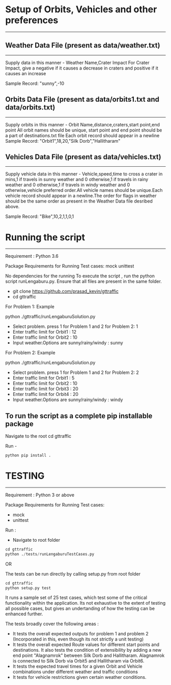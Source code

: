 # Setup of Orbits, Vehicles and other preferences
-------------------------------------------------
## Weather Data File (present as data/weather.txt)
------------------
Supply data in this manner - Weather Name,Crater Impact
For Crater Impact, give a negative if it causes a decrease in craters and positive if it causes an increase

Sample Record:
"sunny",-10

## Orbits Data File (present as data/orbits1.txt and data/orbits.txt)
-----------------
Supply orbits in this manner - Orbit Name,distance,craters,start point,end point
All orbit names should be unique, start point and end point should be a part of destinations.txt file
Each orbit record should appear in a newline
Sample Record:
"Orbit1",18,20,"Silk Dorb","Hallitharam"

## Vehicles Data File (present as data/vehicles.txt)
-----------------
Supply vehicle data in this manner - Vehicle,speed,time to cross a crater in mins,1 if travels in sunny weather and 0 otherwise,1 if travels in rainy weather and 0 otherwise,1 if travels in windy weather and 0 otherwise,vehicle preferred order.All vehicle names should be unique.Each vehicle record should appear in a 
newline.The order for flags in weather should be the same order as present in the Weather Data file desribed above.

Sample Record:
"Bike",10,2,1,1,0,1	


# Running the script 
---------------------
Requirement : 
Python 3.6

Package Requirements for Running Test cases:
mock
unittest

No dependencies for the running 
To execute the script , run the python script runLengaburu.py. Ensure that all files are present in the same folder.

 * git clone https://github.com/prasad_kevin/gttraffic
 * cd gttraffic

For Problem 1: Example

python ./gttraffic/runLengaburuSolution.py 
 * Select problem. press 1 for Problem 1 and 2 for Problem 2: 1
 * Enter traffic limit for Orbit1 : 12
 * Enter traffic limit for Orbit2 : 10
 * Input weather.Options are sunny/rainy/windy : sunny


For Problem 2: Example

python ./gttraffic/runLengaburuSolution.py 
 * Select problem. press 1 for Problem 1 and 2 for Problem 2: 2
 * Enter traffic limit for Orbit1 : 5
 * Enter traffic limit for Orbit2 : 10
 * Enter traffic limit for Orbit3 : 20
 * Enter traffic limit for Orbit4 : 20
 * Input weather.Options are sunny/rainy/windy : windy


To run the script as a complete pip installable package
-------------------------------------------------------

Navigate to the root
cd gttraffic

Run -
```python
python pip install .
```

# TESTING
---------

Requirement : 
Python 3 or above

Package Requirements for Running Test cases:
 * mock
 * unittest

Run :

* Navigate to root folder 
```python
cd gttraffic 
python ./tests/runLengaburuTestCases.py

```

OR

The tests can be run directly by calling  setup.py from root folder

```python
cd gttraffic 
python setup.py test

```

It runs a sample set of 25 test cases, which test some of the critical functionality within the application.
Its not exhaustive to the extent of testing all possible cases, but gives an undertanding of how the testing
can be enhanced further.

The tests broadly cover the following areas :

 * It tests the overall expected outputs for problem 1 and problem 2 (Incorporated in this, even though its not strictly a unit testing)
 * It tests the overall expected Route values for different start points and destinations. It also
tests the condition of extensibility by adding a new end point "Alagnamrok" between Silk Dorb and Hallitharam.
Alagnamrok is connected to Silk Dorb via Orbit5 and Hallitharam via Orbit6.
 * It tests the expected travel times for a given Orbit and Vehicle combinations under different weather and traffic conditions
 * It tests for vehicle restrictions given certain weather conditions.


